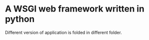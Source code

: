 # A WSGI web framework written in python  
Different version of application is folded in different folder.
